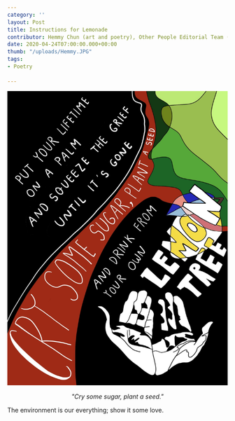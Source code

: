 ```yaml
---
category: ''
layout: Post
title: Instructions for Lemonade
contributor: Hemmy Chun (art and poetry), Other People Editorial Team (caption)
date: 2020-04-24T07:00:00.000+00:00
thumb: "/uploads/Hemmy.JPG"
tags: 
- Poetry

---
```

![](/uploads/Hemmy.JPG)

<center><i>"Cry some sugar, plant a seed."</i></center>

The environment is our everything; show it some love.